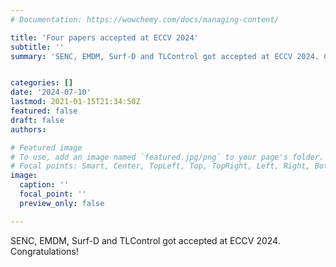 ```yaml
---
# Documentation: https://wowchemy.com/docs/managing-content/

title: 'Four papers accepted at ECCV 2024'
subtitle: ''
summary: 'SENC, EMDM, Surf-D and TLControl got accepted at ECCV 2024. Congratulations!'


categories: []
date: '2024-07-10'
lastmod: 2021-01-15T21:34:50Z
featured: false
draft: false
authors:

# Featured image
# To use, add an image named `featured.jpg/png` to your page's folder.
# Focal points: Smart, Center, TopLeft, Top, TopRight, Left, Right, BottomLeft, Bottom, BottomRight.
image:
  caption: ''
  focal_point: ''
  preview_only: false

---
```


SENC, EMDM, Surf-D and TLControl got accepted at ECCV 2024. Congratulations!